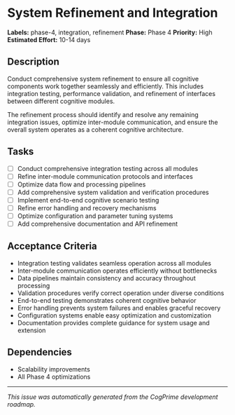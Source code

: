 # System Refinement and Integration

**Labels:** phase-4, integration, refinement
**Phase:** Phase 4
**Priority:** High
**Estimated Effort:** 10-14 days

## Description

Conduct comprehensive system refinement to ensure all cognitive components work together seamlessly and efficiently. This includes integration testing, performance validation, and refinement of interfaces between different cognitive modules.

The refinement process should identify and resolve any remaining integration issues, optimize inter-module communication, and ensure the overall system operates as a coherent cognitive architecture.

## Tasks

- [ ] Conduct comprehensive integration testing across all modules
- [ ] Refine inter-module communication protocols and interfaces
- [ ] Optimize data flow and processing pipelines
- [ ] Add comprehensive system validation and verification procedures
- [ ] Implement end-to-end cognitive scenario testing
- [ ] Refine error handling and recovery mechanisms
- [ ] Optimize configuration and parameter tuning systems
- [ ] Add comprehensive documentation and API refinement

## Acceptance Criteria

- Integration testing validates seamless operation across all modules
- Inter-module communication operates efficiently without bottlenecks
- Data pipelines maintain consistency and accuracy throughout processing
- Validation procedures verify correct operation under diverse conditions
- End-to-end testing demonstrates coherent cognitive behavior
- Error handling prevents system failures and enables graceful recovery
- Configuration systems enable easy optimization and customization
- Documentation provides complete guidance for system usage and extension

## Dependencies

- Scalability improvements
- All Phase 4 optimizations

---

*This issue was automatically generated from the CogPrime development roadmap.*
